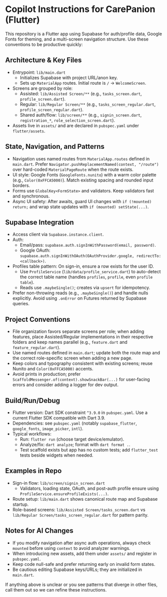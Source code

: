 # Copilot Instructions for CarePanion (Flutter)

This repository is a Flutter app using Supabase for auth/profile data, Google Fonts for theming, and a multi-screen navigation structure. Use these conventions to be productive quickly:

## Architecture & Key Files
- Entrypoint: `lib/main.dart`
  - Initializes Supabase with project URL/anon key.
  - Sets up `MaterialApp` routes. Initial route is `/` → `WelcomeScreen`.
- Screens are grouped by role:
  - Assisted: `lib/Assisted Screen/**` (e.g., `tasks_screen.dart`, `profile_screen.dart`).
  - Regular: `lib/Regular Screen/**` (e.g., `tasks_screen_regular.dart`, `profile_screen_regular.dart`).
  - Shared auth/flow: `lib/screen/**` (e.g., `signin_screen.dart`, `registration_*`, `role_selection_screen.dart`).
- Assets live in `assets/` and are declared in `pubspec.yaml` under `flutter/assets`.

## State, Navigation, and Patterns
- Navigation uses named routes from `MaterialApp.routes` defined in `main.dart`. Prefer `Navigator.pushReplacementNamed(context, "/route")` over hard-coded `MaterialPageRoute` when the route exists.
- UI style: Google Fonts (`GoogleFonts.nunito`) with a warm color palette (e.g., `Color(0xFFCA5000)`). Match existing spacing and rounded input borders.
- Forms use `GlobalKey<FormState>` and validators. Keep validators fast and synchronous.
- Async UI safety: After awaits, guard UI changes with `if (!mounted) return;` and wrap state updates with `if (mounted) setState(...)`.

## Supabase Integration
- Access client via `Supabase.instance.client`.
- Auth:
  - Email/pass: `supabase.auth.signInWithPassword(email, password)`.
  - Google OAuth: `supabase.auth.signInWithOAuth(OAuthProvider.google, redirectTo: <callback>)`.
- Profiles table pattern: On sign-in, ensure a row exists for the user ID.
  - Use `ProfileService` (`lib/data/profile_service.dart`) to auto-detect the correct table name (handles `profiles`, `profile`, even `profile table`).
  - Reads use `.maybeSingle()`; creates via `upsert` for idempotency.
- Prefer non-throwing reads (e.g., `.maybeSingle()`) and handle nulls explicitly. Avoid using `.onError` on Futures returned by Supabase queries.

## Project Conventions
- File organization favors separate screens per role; when adding features, place Assisted/Regular implementations in their respective folders and keep names parallel (e.g., `feature.dart` and `feature_regular.dart`).
- Use named routes defined in `main.dart`; update both the route map and the correct role-specific screen when adding a new page.
- Keep colors and typography consistent with existing screens; reuse Nunito and `Color(0xFFCA5000)` accents.
- Avoid prints in production; prefer `ScaffoldMessenger.of(context).showSnackBar(...)` for user-facing errors and consider adding a logger for dev output.

## Build/Run/Debug
- Flutter version: Dart SDK constraint `^3.9.0` in `pubspec.yaml`. Use a current Flutter SDK compatible with Dart 3.9.
- Dependencies: see `pubspec.yaml` (notably `supabase_flutter`, `google_fonts`, `image_picker`, `intl`).
- Typical workflows:
  - Run: `flutter run` (choose target device/emulator).
  - Analyze/fix: `dart analyze`; format with `dart format .`.
  - Test scaffold exists but app has no custom tests; add `flutter_test` tests beside widgets when needed.

## Examples in Repo
- Sign-in flow: `lib/screen/signin_screen.dart`
  - Validators, loading state, OAuth, and post-auth profile ensure using `ProfileService.ensureProfileExists(...)`.
- Route setup: `lib/main.dart` shows canonical route map and Supabase startup.
- Role-based screens: `lib/Assisted Screen/tasks_screen.dart` vs `lib/Regular Screen/tasks_screen_regular.dart` for pattern parity.

## Notes for AI Changes
- If you modify navigation after async auth operations, always check `mounted` before using `context` to avoid analyzer warnings.
- When introducing new assets, add them under `assets/` and register in `pubspec.yaml`.
- Keep code null-safe and prefer returning early on invalid form states.
- Be cautious editing Supabase keys/URLs; they are initialized in `main.dart`.

If anything above is unclear or you see patterns that diverge in other files, call them out so we can refine these instructions.